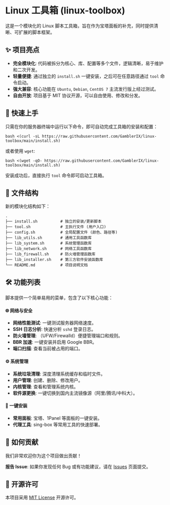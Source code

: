 # Linux 工具箱 (linux-toolbox) 

这是一个模块化的 Linux 脚本工具箱，旨在作为宝塔面板的补充，同时提供清晰、可扩展的脚本框架。

##  ✨ 项目亮点

- **完全模块化**: 代码被拆分为核心、库、配置等多个文件，逻辑清晰，易于维护和二次开发。
- **轻量便捷**: 通过独立的 `install.sh` 一键安装，之后可在任意路径通过 `tool` 命令启动。
- **强大兼容**: 核心功能在 `Ubuntu`, `Debian`, `CentOS 7` 主流发行版上经过测试。
- **自由开放**: 项目基于 MIT 协议开源，可以自由使用、修改和分发。

## 🚀 快速上手

只需在你的服务器终端中运行以下命令，即可自动完成工具箱的安装和配置：

```
bash <(curl -sL https://raw.githubusercontent.com/GamblerIX/linux-toolbox/main/install.sh)
```

或者使用 `wget`:

```
bash <(wget -qO- https://raw.githubusercontent.com/GamblerIX/linux-toolbox/main/install.sh)
```

安装成功后，直接执行 `tool` 命令即可启动工具箱。

## 📁 文件结构

新的模块化结构如下：

```
.
├── install.sh          # 独立的安装/更新脚本
├── tool.sh             # 主执行文件 (用户入口)
├── config.sh           # 全局配置文件 (颜色、路径等)
├── lib_utils.sh        # 通用工具函数库
├── lib_system.sh       # 系统管理函数库
├── lib_network.sh      # 网络工具函数库
├── lib_firewall.sh     # 防火墙管理函数库
├── lib_installer.sh    # 第三方软件安装函数库
└── README.md           # 项目说明文档
```

## 🛠️ 功能列表

脚本提供一个简单易用的菜单，包含了以下核心功能：

#### 🌐 网络与安全

- **网络性能测试**: 一键测试服务器网络速度。
- **SSH 日志分析**: 快速分析 `sshd` 登录日志。
- **防火墙管理**: （UFW/Firewalld）便捷管理端口和规则。
- **BBR 加速**: 一键安装并启用 Google BBR。
- **端口扫描**: 查看当前被占用的端口。

#### ⚙️ 系统管理

- **系统垃圾清理**: 深度清理系统缓存和临时文件。
- **用户管理**: 创建、删除、修改用户。
- **内核管理**: 查看和管理系统内核。
- **软件源更换**: 一键切换到国内主流镜像源（阿里/腾讯/中科大）。

#### 🧩 一键安装

- **常用面板**: 宝塔、1Panel 等面板的一键安装。
- **代理工具**: sing-box 等常用工具的快速部署。

## 🤝 如何贡献

我们非常欢迎你为这个项目做出贡献！

**报告 Issue**: 如果你发现任何 Bug 或有功能建议，请在 [Issues](https://github.com/GamblerIX/linux-toolbox/issues) 页面提交。

## 📄 开源许可

本项目采用 [MIT License](https://github.com/GamblerIX/linux-toolbox/blob/main/LICENSE) 开源许可。
